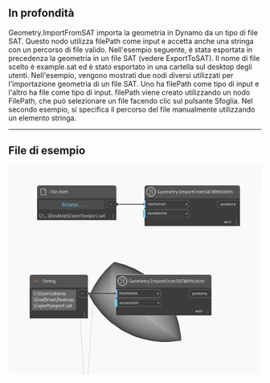 ## In profondità
Geometry.ImportFromSAT importa la geometria in Dynamo da un tipo di file SAT. Questo nodo utilizza filePath come input e accetta anche una stringa con un percorso di file valido. Nell'esempio seguente, è stata esportata in precedenza la geometria in un file SAT (vedere ExportToSAT). Il nome di file scelto è example.sat ed è stato esportato in una cartella sul desktop degli utenti. Nell'esempio, vengono mostrati due nodi diversi utilizzati per l'importazione geometria di un file SAT. Uno ha filePath come tipo di input e l'altro ha file come tipo di input. filePath viene creato utilizzando un nodo FilePath, che può selezionare un file facendo clic sul pulsante Sfoglia. Nel secondo esempio, si specifica il percorso del file manualmente utilizzando un elemento stringa.
___
## File di esempio

![ImportFromSAT (filePath)](./Autodesk.DesignScript.Geometry.Geometry.ImportFromSAT(filePath)_img.jpg)

